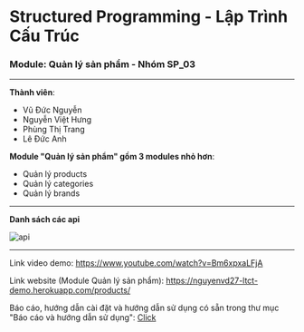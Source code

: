 # Structured Programming - Lập Trình Cấu Trúc
### Module: Quản lý sản phẩm - Nhóm SP_03
---
**Thành viên**:
  - Vũ Đức Nguyễn
  - Nguyễn Việt Hưng
  - Phùng Thị Trang
  - Lê Đức Anh
 
**Module "Quản lý sản phẩm" gồm 3 modules nhỏ hơn**:
  - Quản lý products
  - Quản lý categories
  - Quản lý brands
---
**Danh sách các api**

![api](https://nguyenvd27-ltct-demo.herokuapp.com/images/api.png)

---
Link video demo: https://www.youtube.com/watch?v=Bm6xpxaLFjA

Link website (Module Quản lý sản phẩm): https://nguyenvd27-ltct-demo.herokuapp.com/products/

Báo cáo, hướng dẫn cài đặt và hướng dẫn sử dụng có sẵn trong thư mục "Báo cáo và hướng dẫn sử dụng": [Click](https://github.com/nguyenvd27/structured_programming/tree/master/B%C3%A1o%20c%C3%A1o%207%20tu%E1%BA%A7n%20%2B%20H%C6%B0%E1%BB%9Bng%20d%E1%BA%ABn%20s%E1%BB%AD%20d%E1%BB%A5ng%20v%C3%A0%20c%C3%A0i%20%C4%91%E1%BA%B7t)
